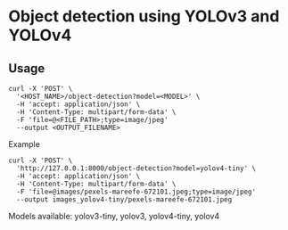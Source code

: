# Object detection using YOLOv3 and YOLOv4

## Usage

```
curl -X 'POST' \
  '<HOST_NAME>/object-detection?model=<MODEL>' \
  -H 'accept: application/json' \
  -H 'Content-Type: multipart/form-data' \
  -F 'file=@<FILE_PATH>;type=image/jpeg'
  --output <OUTPUT_FILENAME>
```

Example
```
curl -X 'POST' \
  'http://127.0.0.1:8000/object-detection?model=yolov4-tiny' \
  -H 'accept: application/json' \
  -H 'Content-Type: multipart/form-data' \
  -F 'file=@images/pexels-mareefe-672101.jpeg;type=image/jpeg'
  --output images_yolov4-tiny/pexels-mareefe-672101.jpeg
```

Models available: yolov3-tiny, yolov3, yolov4-tiny, yolov4
